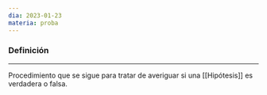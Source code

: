 ```yaml
---
dia: 2023-01-23
materia: proba
---
```

### Definición
---
Procedimiento que se sigue para tratar de averiguar si una [[Hipótesis]] es verdadera o falsa.